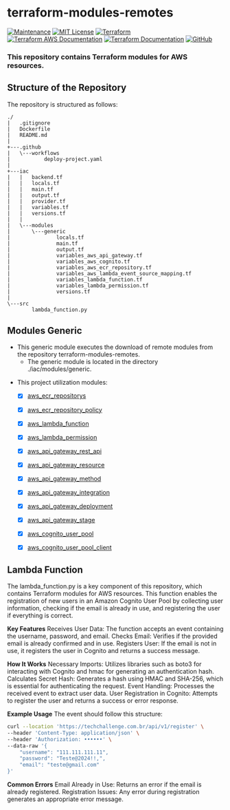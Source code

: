 # terraform-modules-remotes

[![Maintenance](https://img.shields.io/badge/Maintained%3F-yes-green.svg)](https://GitHub.com/Naereen/StrapDown.js/graphs/commit-activity)
[![MIT License](https://img.shields.io/badge/License-MIT-blue.svg)](https://lbesson.mit-license.org/)
[![Terraform](https://img.shields.io/badge/Terraform-v1.0.0+-623CE4?logo=terraform)](https://img.shields.io/badge/Terraform-v1.0.0+-623CE4?logo=terraform)
[![Terraform AWS Documentation](https://img.shields.io/badge/Terraform%20AWS-Documentation-623CE4?logo=terraform)](https://registry.terraform.io/providers/hashicorp/aws/latest/docs)
[![Terraform Documentation](https://img.shields.io/badge/Terraform-Documentation-623CE4?logo=terraform)](https://www.terraform.io/docs/index.html)
[![GitHub](https://img.shields.io/badge/GitHub-terraform--modules--registry-181717?logo=github)](https://github.com/team-tech-challenge/terraform-modules-remotes)

### This repository contains Terraform modules for AWS resources.

##  **Structure of the Repository**

The repository is structured as follows:


```
./
|   .gitignore
|   Dockerfile
|   README.md
|
+---.github
|   \---workflows
|           deploy-project.yaml
|
+---iac
|   |   backend.tf
|   |   locals.tf
|   |   main.tf
|   |   output.tf
|   |   provider.tf
|   |   variables.tf
|   |   versions.tf
|   |
|   \---modules
|       \---generic
|               locals.tf
|               main.tf
|               output.tf
|               variables_aws_api_gateway.tf
|               variables_aws_cognito.tf
|               variables_aws_ecr_repository.tf
|               variables_aws_lambda_event_source_mapping.tf
|               variables_lambda_function.tf
|               variables_lambda_permission.tf
|               versions.tf
|
\---src
        lambda_function.py
```

##  **Modules Generic**

* This generic module executes the download of remote modules from the repository terraform-modules-remotes.
  * The generic module is located in the directory ./iac/modules/generic.

- This project utilization modules:
  * [x] [aws_ecr_repositorys](https://github.com/team-tech-challenge/terraform-modules-remotes/tree/main/aws_ecr_repository)
  * [x] [aws_ecr_repository_policy](https://github.com/team-tech-challenge/terraform-modules-remotes/tree/main/aws_ecr_lifecycle_policy)
  * [x] [aws_lambda_function](https://github.com/team-tech-challenge/terraform-modules-remotes/tree/main/aws_lambda_function)
  * [x] [aws_lambda_permission](https://github.com/team-tech-challenge/terraform-modules-remotes/tree/main/aws_lambda_permission)
  * [x] [aws_api_gateway_rest_api](https://github.com/team-tech-challenge/terraform-modules-remotes/tree/main/aws_api_gateway_rest_api)
  * [x] [aws_api_gateway_resource](https://github.com/team-tech-challenge/terraform-modules-remotes/tree/main/aws_api_gateway_resource)
  * [x] [aws_api_gateway_method](https://github.com/team-tech-challenge/terraform-modules-remotes/tree/main/aws_api_gateway_method)
  * [x] [aws_api_gateway_integration](https://github.com/team-tech-challenge/terraform-modules-remotes/tree/main/aws_api_gateway_integration)
  * [x] [aws_api_gateway_deployment](https://github.com/team-tech-challenge/terraform-modules-remotes/tree/main/aws_api_gateway_deployment)
  * [x] [aws_api_gateway_stage](https://github.com/team-tech-challenge/terraform-modules-remotes/tree/main/aws_api_gateway_stage)
  * [x] [aws_cognito_user_pool](https://github.com/team-tech-challenge/terraform-modules-remotes/tree/main/aws_cognito_user_pool_client)
  * [x] [aws_cognito_user_pool_client](https://github.com/team-tech-challenge/terraform-modules-remotes/tree/main/aws_cognito_user_pool_client)


## **Lambda Function**

The lambda_function.py is a key component of this repository, which contains Terraform modules for AWS resources. This function enables the registration of new users in an Amazon Cognito User Pool by collecting user information, checking if the email is already in use, and registering the user if everything is correct.

**Key Features**
Receives User Data: The function accepts an event containing the username, password, and email.
Checks Email: Verifies if the provided email is already confirmed and in use.
Registers User: If the email is not in use, it registers the user in Cognito and returns a success message.

**How It Works**
Necessary Imports: Utilizes libraries such as boto3 for interacting with Cognito and hmac for generating an authentication hash.
Calculates Secret Hash: Generates a hash using HMAC and SHA-256, which is essential for authenticating the request.
Event Handling: Processes the received event to extract user data.
User Registration in Cognito: Attempts to register the user and returns a success or error response.

**Example Usage**
The event should follow this structure:

```bash
curl --location 'https://techchallenge.com.br/api/v1/register' \
--header 'Content-Type: application/json' \
--header 'Authorization: ••••••' \
--data-raw '{
    "username": "111.111.111.11",
    "password": "Teste@2024!!,",
    "email": "teste@gmail.com"
}'
```
**Common Errors**
Email Already in Use: Returns an error if the email is already registered.
Registration Issues: Any error during registration generates an appropriate error message.